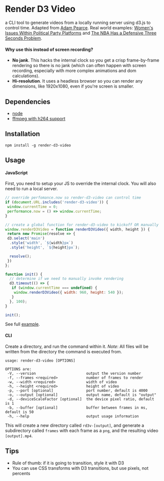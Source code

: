 # Render D3 Video

a CLI tool to generate videos from a locally running server using d3.js to control time.
Adapted from [Adam Pearce](https://roadtolarissa.com/d3-mp4/). Real world examples: [Women's Issues Within Political Party Platforms](https://www.youtube.com/watch?v=-DXKDw8l0wY) and [The NBA Has a Defensive Three Seconds Problem](https://pudding.cool/2019/05/three-seconds).

#### Why use this instead of screen recording?
* **No jank**. This hacks the internal clock so you get a crisp frame-by-frame rendering so there is no jank (which can often happen with screen recording, especially with more complex animations and dom calculations).
* **Hi-resolution**. It uses a headless browser so you can render any dimensions, like 1920x1080, even if you're screen is smaller.


## Dependencies

- [node](https://nodejs.org)
- [ffmpeg with h264 support](https://github.com/varenc/homebrew-ffmpeg)

## Installation

`npm install -g render-d3-video`

## Usage

#### JavaScript

First, you need to setup your JS to override the internal clock. You will also need to run a local server.

```JavaScript
// override perfomance.now so render-d3-video can control time
if (document.URL.includes('render-d3-video')) {
 window.currentTime = 0;
 performance.now = () => window.currentTime;
}

// create a global function for render-d3-video to kickoff OR manually below
window.renderD3Video = function renderD3Video({ width, height }) {
 return new Promise(resolve => {
 d3.select('main')
  .style('width', `${width}px`)
  .style('height', `${height}px`);

  resolve();
 })
};

function init() {
  // determine if we need to manually invoke rendering
  d3.timeout(() => {
   if (window.currentTime === undefined) {
    window.renderD3Video({ width: 960, height: 540 });
   }
  }, 100);
}

init();
```

See full [example](example).

#### CLI
Create a directory, and run the command within it. *Note*: All files will be written from the directory the command is executed from.

```
usage: render-d3-video [OPTIONS]

OPTIONS are:
 -V, --version                       output the version number
 -f, --frames <required>             number of frames to render
 -w, --width <required>              width of video
 -h, --height <required>             height of video
 -p, --port [optional]               port number, default is 4000
 -o, --output [optional]             output name, default is "output"
 -d, --deviceScaleFactor [optional]  the device pixel ratio, default is 1
 -b, --buffer [optional]             buffer between frames in ms, default is 50
 -h, --help                          output usage information

```

This will create a new directory called `rd3v-[output]`, and generate a subdirectory called `frames` with each frame as a `png`, and the resulting video `[output].mp4`.

## Tips
* Rule of thumb: if it is going to transition, style it with D3
* You can use CSS transforms with D3 transitions, but use pixels, not percents
